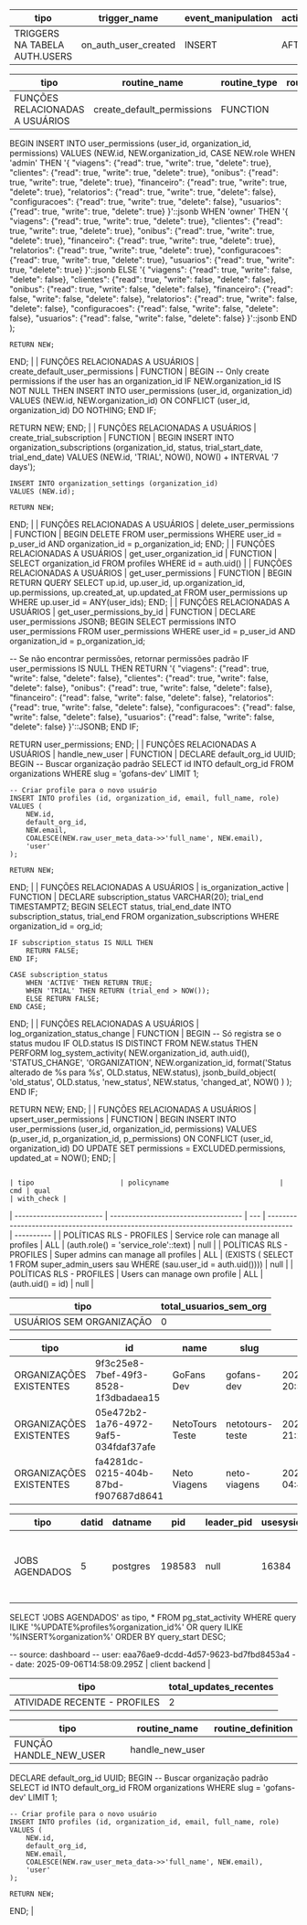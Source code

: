 | tipo                          | trigger_name         | event_manipulation | action_timing | action_statement                   |
| ----------------------------- | -------------------- | ------------------ | ------------- | ---------------------------------- |
| TRIGGERS NA TABELA AUTH.USERS | on_auth_user_created | INSERT             | AFTER         | EXECUTE FUNCTION handle_new_user() |

| tipo                            | routine_name                    | routine_type | routine_definition                                                                                                                                                                                                                                                                                                                                                                                                                                                                                                                                                                                                                                                                                                                                                                                                                                                                                                                                                                                                                                                                                                                                                                                                                                                                                                                                                                                                                                                                                                                                                                                                                                                                                                                                                                                                                                                                                                                                                                                                             |
| ------------------------------- | ------------------------------- | ------------ | ------------------------------------------------------------------------------------------------------------------------------------------------------------------------------------------------------------------------------------------------------------------------------------------------------------------------------------------------------------------------------------------------------------------------------------------------------------------------------------------------------------------------------------------------------------------------------------------------------------------------------------------------------------------------------------------------------------------------------------------------------------------------------------------------------------------------------------------------------------------------------------------------------------------------------------------------------------------------------------------------------------------------------------------------------------------------------------------------------------------------------------------------------------------------------------------------------------------------------------------------------------------------------------------------------------------------------------------------------------------------------------------------------------------------------------------------------------------------------------------------------------------------------------------------------------------------------------------------------------------------------------------------------------------------------------------------------------------------------------------------------------------------------------------------------------------------------------------------------------------------------------------------------------------------------------------------------------------------------------------------------------------------------ |
| FUNÇÕES RELACIONADAS A USUÁRIOS | create_default_permissions      | FUNCTION     | 
BEGIN
    INSERT INTO user_permissions (user_id, organization_id, permissions)
    VALUES (NEW.id, NEW.organization_id, 
        CASE NEW.role
            WHEN 'admin' THEN '{
                "viagens": {"read": true, "write": true, "delete": true},
                "clientes": {"read": true, "write": true, "delete": true},
                "onibus": {"read": true, "write": true, "delete": true},
                "financeiro": {"read": true, "write": true, "delete": true},
                "relatorios": {"read": true, "write": true, "delete": false},
                "configuracoes": {"read": true, "write": true, "delete": false},
                "usuarios": {"read": true, "write": true, "delete": true}
            }'::jsonb
            WHEN 'owner' THEN '{
                "viagens": {"read": true, "write": true, "delete": true},
                "clientes": {"read": true, "write": true, "delete": true},
                "onibus": {"read": true, "write": true, "delete": true},
                "financeiro": {"read": true, "write": true, "delete": true},
                "relatorios": {"read": true, "write": true, "delete": true},
                "configuracoes": {"read": true, "write": true, "delete": true},
                "usuarios": {"read": true, "write": true, "delete": true}
            }'::jsonb
            ELSE '{
                "viagens": {"read": true, "write": false, "delete": false},
                "clientes": {"read": true, "write": false, "delete": false},
                "onibus": {"read": true, "write": false, "delete": false},
                "financeiro": {"read": false, "write": false, "delete": false},
                "relatorios": {"read": true, "write": false, "delete": false},
                "configuracoes": {"read": false, "write": false, "delete": false},
                "usuarios": {"read": false, "write": false, "delete": false}
            }'::jsonb
        END
    );
    
    RETURN NEW;
END;
 |
| FUNÇÕES RELACIONADAS A USUÁRIOS | create_default_user_permissions | FUNCTION     | 
BEGIN
  -- Only create permissions if the user has an organization_id
  IF NEW.organization_id IS NOT NULL THEN
    INSERT INTO user_permissions (user_id, organization_id)
    VALUES (NEW.id, NEW.organization_id)
    ON CONFLICT (user_id, organization_id) DO NOTHING;
  END IF;
  
  RETURN NEW;
END;
                                                                                                                                                                                                                                                                                                                                                                                                                                                                                                                                                                                                                                                                                                                                                                                                                                                                                                                                                                                                                                                                                                                                                                                                                                                                                                                                                                                                                                                                                                                                                                                                                                                                                                                  |
| FUNÇÕES RELACIONADAS A USUÁRIOS | create_trial_subscription       | FUNCTION     | 
BEGIN
    INSERT INTO organization_subscriptions (organization_id, status, trial_start_date, trial_end_date)
    VALUES (NEW.id, 'TRIAL', NOW(), NOW() + INTERVAL '7 days');
    
    INSERT INTO organization_settings (organization_id)
    VALUES (NEW.id);
    
    RETURN NEW;
END;
                                                                                                                                                                                                                                                                                                                                                                                                                                                                                                                                                                                                                                                                                                                                                                                                                                                                                                                                                                                                                                                                                                                                                                                                                                                                                                                                                                                                                                                                                                                                                                                                                                                                                                                                     |
| FUNÇÕES RELACIONADAS A USUÁRIOS | delete_user_permissions         | FUNCTION     | 
BEGIN
  DELETE FROM user_permissions 
  WHERE user_id = p_user_id AND organization_id = p_organization_id;
END;
                                                                                                                                                                                                                                                                                                                                                                                                                                                                                                                                                                                                                                                                                                                                                                                                                                                                                                                                                                                                                                                                                                                                                                                                                                                                                                                                                                                                                                                                                                                                                                                                                                                                                                                                                                                                                                                                                                              |
| FUNÇÕES RELACIONADAS A USUÁRIOS | get_user_organization_id        | FUNCTION     | 
  SELECT organization_id FROM profiles WHERE id = auth.uid()
                                                                                                                                                                                                                                                                                                                                                                                                                                                                                                                                                                                                                                                                                                                                                                                                                                                                                                                                                                                                                                                                                                                                                                                                                                                                                                                                                                                                                                                                                                                                                                                                                                                                                                                                                                                                                                                                                                                                                                 |
| FUNÇÕES RELACIONADAS A USUÁRIOS | get_user_permissions            | FUNCTION     | 
BEGIN
  RETURN QUERY
  SELECT 
    up.id,
    up.user_id,
    up.organization_id,
    up.permissions,
    up.created_at,
    up.updated_at
  FROM user_permissions up
  WHERE up.user_id = ANY(user_ids);
END;
                                                                                                                                                                                                                                                                                                                                                                                                                                                                                                                                                                                                                                                                                                                                                                                                                                                                                                                                                                                                                                                                                                                                                                                                                                                                                                                                                                                                                                                                                                                                                                                                                                                                                                                                                                                                               |
| FUNÇÕES RELACIONADAS A USUÁRIOS | get_user_permissions_by_id      | FUNCTION     | 
DECLARE
  user_permissions JSONB;
BEGIN
  SELECT permissions INTO user_permissions
  FROM user_permissions
  WHERE user_id = p_user_id AND organization_id = p_organization_id;
  
  -- Se não encontrar permissões, retornar permissões padrão
  IF user_permissions IS NULL THEN
    RETURN '{
      "viagens": {"read": true, "write": false, "delete": false},
      "clientes": {"read": true, "write": false, "delete": false},
      "onibus": {"read": true, "write": false, "delete": false},
      "financeiro": {"read": false, "write": false, "delete": false},
      "relatorios": {"read": true, "write": false, "delete": false},
      "configuracoes": {"read": false, "write": false, "delete": false},
      "usuarios": {"read": false, "write": false, "delete": false}
    }'::JSONB;
  END IF;
  
  RETURN user_permissions;
END;
                                                                                                                                                                                                                                                                                                                                                                                                                                                                                                                                                                                                                                                                                                                                                                                                                                                                                                                                                                                                                                                                                                                                                                    |
| FUNÇÕES RELACIONADAS A USUÁRIOS | handle_new_user                 | FUNCTION     | 
DECLARE
    default_org_id UUID;
BEGIN
    -- Buscar organização padrão
    SELECT id INTO default_org_id FROM organizations WHERE slug = 'gofans-dev' LIMIT 1;
    
    -- Criar profile para o novo usuário
    INSERT INTO profiles (id, organization_id, email, full_name, role)
    VALUES (
        NEW.id,
        default_org_id,
        NEW.email,
        COALESCE(NEW.raw_user_meta_data->>'full_name', NEW.email),
        'user'
    );
    
    RETURN NEW;
END;
                                                                                                                                                                                                                                                                                                                                                                                                                                                                                                                                                                                                                                                                                                                                                                                                                                                                                                                                                                                                                                                                                                                                                                                                                                                                                                                                                                                                                                                                                                                                              |
| FUNÇÕES RELACIONADAS A USUÁRIOS | is_organization_active          | FUNCTION     | 
DECLARE
    subscription_status VARCHAR(20);
    trial_end TIMESTAMPTZ;
BEGIN
    SELECT status, trial_end_date 
    INTO subscription_status, trial_end
    FROM organization_subscriptions 
    WHERE organization_id = org_id;
    
    IF subscription_status IS NULL THEN
        RETURN FALSE;
    END IF;
    
    CASE subscription_status
        WHEN 'ACTIVE' THEN RETURN TRUE;
        WHEN 'TRIAL' THEN RETURN (trial_end > NOW());
        ELSE RETURN FALSE;
    END CASE;
END;
                                                                                                                                                                                                                                                                                                                                                                                                                                                                                                                                                                                                                                                                                                                                                                                                                                                                                                                                                                                                                                                                                                                                                                                                                                                                                                                                                                                                                                                                                                                               |
| FUNÇÕES RELACIONADAS A USUÁRIOS | log_organization_status_change  | FUNCTION     | 
BEGIN
  -- Só registra se o status mudou
  IF OLD.status IS DISTINCT FROM NEW.status THEN
    PERFORM log_system_activity(
      NEW.organization_id,
      auth.uid(),
      'STATUS_CHANGE',
      'ORGANIZATION',
      NEW.organization_id,
      format('Status alterado de %s para %s', OLD.status, NEW.status),
      jsonb_build_object(
        'old_status', OLD.status,
        'new_status', NEW.status,
        'changed_at', NOW()
      )
    );
  END IF;
  
  RETURN NEW;
END;
                                                                                                                                                                                                                                                                                                                                                                                                                                                                                                                                                                                                                                                                                                                                                                                                                                                                                                                                                                                                                                                                                                                                                                                                                                                                                                                                                                                                                                                                                                                              |
| FUNÇÕES RELACIONADAS A USUÁRIOS | upsert_user_permissions         | FUNCTION     | 
BEGIN
  INSERT INTO user_permissions (user_id, organization_id, permissions)
  VALUES (p_user_id, p_organization_id, p_permissions)
  ON CONFLICT (user_id, organization_id)
  DO UPDATE SET 
    permissions = EXCLUDED.permissions,
    updated_at = NOW();
END;
                                                                                                                                                                                                                                                                                                                                                                                                                                                                                                                                                                                                                                                                                                                                                                                                                                                                                                                                                                                                                                                                                                                                                                                                                                                                                                                                                                                                                                                                                                                                                                                                                                                                                                                                                           |

                                                                                                                                                                                                                                                                                                                                                                                                                                                                                                                                                                                                                                                                                                                                                                                                                                                                                                                                                                                                                                                                                                                                                                                                                                                                                                                                                                                                                                                                                                                                                                                                                                                                                                                                                           | tipo                     | policyname                           | cmd | qual                                                                                  | with_check |
| ------------------------ | ------------------------------------ | --- | ------------------------------------------------------------------------------------- | ---------- |
| POLÍTICAS RLS - PROFILES | Service role can manage all profiles | ALL | (auth.role() = 'service_role'::text)                                                  | null       |
| POLÍTICAS RLS - PROFILES | Super admins can manage all profiles | ALL | (EXISTS ( SELECT 1
   FROM super_admin_users sau
  WHERE (sau.user_id = auth.uid()))) | null       |
| POLÍTICAS RLS - PROFILES | Users can manage own profile         | ALL | (auth.uid() = id)                                                                     | null       |

| tipo                     | total_usuarios_sem_org |
| ------------------------ | ---------------------- |
| USUÁRIOS SEM ORGANIZAÇÃO | 0                      |

| tipo                    | id                                   | name            | slug            | created_at                 | total_usuarios |
| ----------------------- | ------------------------------------ | --------------- | --------------- | -------------------------- | -------------- |
| ORGANIZAÇÕES EXISTENTES | 9f3c25e8-7bef-49f3-8528-1f3dbadaea15 | GoFans Dev      | gofans-dev      | 2025-09-02 20:59:45.915892 | 2              |
| ORGANIZAÇÕES EXISTENTES | 05e472b2-1a76-4972-9af5-034fdaf37afe | NetoTours Teste | netotours-teste | 2025-09-02 21:20:49.675838 | 0              |
| ORGANIZAÇÕES EXISTENTES | fa4281dc-0215-404b-87bd-f907687d8641 | Neto Viagens    | neto-viagens    | 2025-09-04 04:47:35.036099 | 0              |

| tipo           | datid | datname  | pid    | leader_pid | usesysid | usename  | application_name                | client_addr                           | client_hostname | client_port | backend_start                 | xact_start                   | query_start                  | state_change                  | wait_event_type | wait_event | state  | backend_xid | backend_xmin | query_id             | query                                                                                                                                                                                                                                                                                                                                              | backend_type   |
| -------------- | ----- | -------- | ------ | ---------- | -------- | -------- | ------------------------------- | ------------------------------------- | --------------- | ----------- | ----------------------------- | ---------------------------- | ---------------------------- | ----------------------------- | --------------- | ---------- | ------ | ----------- | ------------ | -------------------- | -------------------------------------------------------------------------------------------------------------------------------------------------------------------------------------------------------------------------------------------------------------------------------------------------------------------------------------------------- | -------------- |
| JOBS AGENDADOS | 5     | postgres | 198583 | null       | 16384    | postgres | supabase/dashboard-query-editor | 2600:1f18:2a66:6e00:e000:1c0:878d:e3a | null            | 52000       | 2025-09-06 14:58:09.459942+00 | 2025-09-06 14:58:10.14513+00 | 2025-09-06 14:58:10.14513+00 | 2025-09-06 14:58:10.145133+00 | null            | null       | active | null        | 1861         | -7377368828894170151 | -- Verificar se há jobs ou processos agendados
SELECT 
    'JOBS AGENDADOS' as tipo,
    *
FROM pg_stat_activity 
WHERE query ILIKE '%UPDATE%profiles%organization_id%'
   OR query ILIKE '%INSERT%organization%'
ORDER BY query_start DESC;

-- source: dashboard
-- user: eaa76ae9-dcdd-4d57-9623-bd7fbd8453a4
-- date: 2025-09-06T14:58:09.295Z | client backend |

| tipo                         | total_updates_recentes |
| ---------------------------- | ---------------------- |
| ATIVIDADE RECENTE - PROFILES | 2                      |

| tipo                   | routine_name    | routine_definition                                                                                                                                                                                                                                                                                                                                                                                                                                                                |
| ---------------------- | --------------- | --------------------------------------------------------------------------------------------------------------------------------------------------------------------------------------------------------------------------------------------------------------------------------------------------------------------------------------------------------------------------------------------------------------------------------------------------------------------------------- |
| FUNÇÃO HANDLE_NEW_USER | handle_new_user | 
DECLARE
    default_org_id UUID;
BEGIN
    -- Buscar organização padrão
    SELECT id INTO default_org_id FROM organizations WHERE slug = 'gofans-dev' LIMIT 1;
    
    -- Criar profile para o novo usuário
    INSERT INTO profiles (id, organization_id, email, full_name, role)
    VALUES (
        NEW.id,
        default_org_id,
        NEW.email,
        COALESCE(NEW.raw_user_meta_data->>'full_name', NEW.email),
        'user'
    );
    
    RETURN NEW;
END;
 |

 